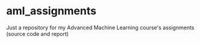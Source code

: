 # aml_assignments
Just a repository for my Advanced Machine Learning course's assignments (source code and report)
